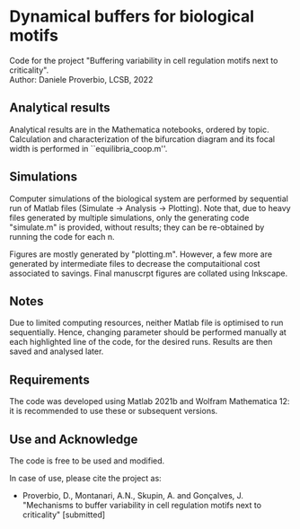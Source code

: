 # Dynamical buffers for biological motifs
Code for the project "Buffering variability in cell regulation motifs next to criticality".  
Author: Daniele Proverbio, LCSB, 2022

## Analytical results
Analytical results are in the Mathematica notebooks, ordered by topic.  
Calculation and characterization of the bifurcation diagram and its focal width is performed in ``equilibria_coop.m''. 

## Simulations
Computer simulations of the biological system are performed by sequential run of Matlab files (Simulate -> Analysis -> Plotting). 
Note that, due to heavy files generated by multiple simulations, only the generating code "simulate.m" is provided, without results; they can be re-obtained by running the code for each n.  

Figures are mostly generated by "plotting.m". However, a few more are generated by intermediate files to decrease the computaitional cost associated to savings. Final manuscrpt figures are collated using Inkscape.


## Notes
Due to limited computing resources, neither Matlab file is optimised to run sequentially. Hence, changing parameter should be performed manually at each highlighted line of the code, for the desired runs. Results are then saved and analysed later.

## Requirements
The code was developed using Matlab 2021b and Wolfram Mathematica 12: it is recommended to use these or subsequent versions.

## Use and Acknowledge
The code is free to be used and modified.

In case of use, please cite the project as:
* Proverbio, D., Montanari, A.N., Skupin, A. and Gonçalves, J. "Mechanisms to buffer variability in cell regulation motifs next to criticality" [submitted]
